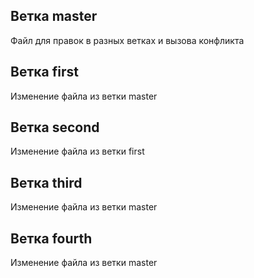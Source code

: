 ## Ветка master
Файл для правок в разных ветках и вызова конфликта

## Ветка first
Изменение файла из ветки master

## Ветка second
Изменение файла из ветки first

## Ветка third
Изменение файла из ветки master
## Ветка fourth
Изменение файла из ветки master